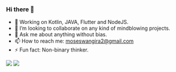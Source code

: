 ### Hi there 👋

- 🌱 Working on Kotlin, JAVA, Flutter and NodeJS.
- 👯 I’m looking to collaborate on any kind of mindblowing projects.
- 💬 Ask me about anything without bias.
- 📫 How to reach me: moseswangira2@gmail.com
- ⚡ Fun fact: Non-binary thinker.


<img src = "https://github-readme-stats.vercel.app/api/top-langs/?username=MosesWangira&langs_count=10&hide=html&layout=compact&theme=radical"/>
<img src ="https://github-readme-stats.vercel.app/api?username=MosesWangira&show_icons=true&theme=radical&count_private=true"/> 



